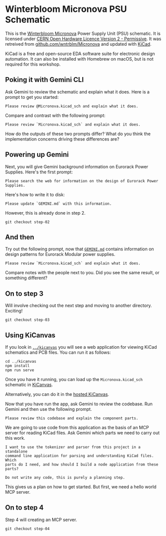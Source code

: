 # Winterbloom Micronova PSU Schematic

This is the [Winterbloom Micronova][] Power Supply Unit (PSU) schematic.
It is licensed under [CERN Open Hardware Licence Version 2 - Permissive][].
It was retreived from [github.com/wntrblm/Micronova][] and updated with
[KiCad][].

KiCad is a free and open-source EDA software suite for electronic design automation.
It can also be installed with Homebrew on macOS, but is not required for this workshop.

[Winterbloom Micronova]: https://winterbloom.com/shop/micronova/
[CERN Open Hardware Licence Version 2 - Permissive]: cern_ohl_p_v2.txt
[github.com/wntrblm/Micronova]: https://github.com/wntrblm/Micronova/blob/main/hardware/board/board.kicad_sch
[KiCad]: https://www.kicad.org/

## Poking it with Gemini CLI

Ask Gemini to review the schematic and explain what it does. Here is a prompt
to get you started:

```text
Please review @Micronova.kicad_sch and explain what it does.
```

Compare and contrast with the following prompt:

```text
Please review `Micronova.kicad_sch` and explain what it does.
```

How do the outputs of these two prompts differ? What do you think the implementation
concerns driving these differences are?

## Powering up Gemini

Next, you will give Gemini background information on Eurorack Power Supplies.
Here's the first prompt:

```text
Please search the web for information on the design of Eurorack Power Supplies.
```

Here's how to write it to disk:

```text
Please update `GEMINI.md` with this information.
```

However, this is already done in step 2.

```console
git checkout step-02
```

## And then

Try out the following prompt, now that [`GEMINI.md`](GEMINI.md) contains information
on design patterns for Eurorack Modular power supplies.

```text
Please review `Micronova.kicad_sch` and explain what it does.
```

Compare notes with the people next to you. Did you see the same result, or something different?

## On to step 3

Will involve checking out the next step and moving to another directory. Exciting!

```console
git checkout step-03
```

## Using KiCanvas

If you look in [`../kicanvas`](../kicanvas) you will see a web application for
viewing KiCad schematics and PCB files. You can run it as follows:

```console
cd ../kicanvas
npm install
npm run serve
```

Once you have it running, you can load up the `Micronova.kicad_sch` schematic in [KiCanvas](http://localhost:8001/?github=https%3A%2F%2Fgithub.com%2Fdomesticmouse%2Fgemini-cli-exploration%2Fblob%2Fmain%2Fhardware%2FMicronova.kicad_sch).

Alternatively, you can do it in the [hosted KiCanvas](https://kicanvas.org/?github=https%3A%2F%2Fgithub.com%2Fdomesticmouse%2Fgemini-cli-exploration%2Fblob%2Fmain%2Fhardware%2FMicronova.kicad_sch).

Now that you have run the app, ask Gemini to review the codebase.
Run Gemini and then use the following prompt.

```text
Please review this codebase and explain the component parts.
```

We are going to use code from this application as the basis of an MCP server
for reading KiCad files. Ask Gemini which parts we need to carry out this
work.

```text
I want to use the tokenizer and parser from this project in a standalone
command line application for parsing and understanding KiCad files. Which
parts do I need, and how should I build a node application from these parts?

Do not write any code, this is purely a planning step.
```

This gives us a plan on how to get started. But first, we need a hello world
MCP server.

## On to step 4

Step 4 will creating an MCP server.

```console
git checkout step-04
```
